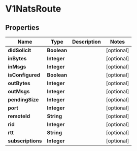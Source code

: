 # V1NatsRoute

## Properties
Name | Type | Description | Notes
------------ | ------------- | ------------- | -------------
**didSolicit** | **Boolean** |  |  [optional]
**inBytes** | **Integer** |  |  [optional]
**inMsgs** | **Integer** |  |  [optional]
**isConfigured** | **Boolean** |  |  [optional]
**outBytes** | **Integer** |  |  [optional]
**outMsgs** | **Integer** |  |  [optional]
**pendingSize** | **Integer** |  |  [optional]
**port** | **Integer** |  |  [optional]
**remoteId** | **String** |  |  [optional]
**rid** | **Integer** |  |  [optional]
**rtt** | **String** |  |  [optional]
**subscriptions** | **Integer** |  |  [optional]
